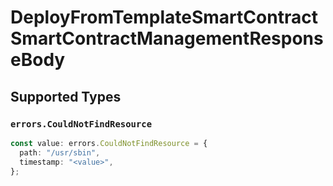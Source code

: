 # DeployFromTemplateSmartContractSmartContractManagementResponseBody


## Supported Types

### `errors.CouldNotFindResource`

```typescript
const value: errors.CouldNotFindResource = {
  path: "/usr/sbin",
  timestamp: "<value>",
};
```


